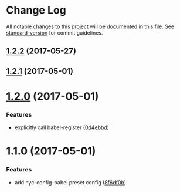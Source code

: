 # Change Log

All notable changes to this project will be documented in this file.
See [standard-version](https://github.com/conventional-changelog/standard-version) for commit guidelines.

<a name="1.2.2"></a>
## [1.2.2](https://github.com/istanbuljs/istanbuljs/compare/@istanbuljs/nyc-config-babel@1.2.1...@istanbuljs/nyc-config-babel@1.2.2) (2017-05-27)




<a name="1.2.1"></a>
## [1.2.1](https://github.com/istanbuljs/istanbuljs/compare/@istanbuljs/nyc-config-babel@1.2.0...@istanbuljs/nyc-config-babel@1.2.1) (2017-05-01)




<a name="1.2.0"></a>
# [1.2.0](https://github.com/istanbuljs/istanbuljs/compare/@istanbuljs/nyc-config-babel@1.1.0...@istanbuljs/nyc-config-babel@1.2.0) (2017-05-01)


### Features

* explicitly call babel-register ([0d4ebbd](https://github.com/istanbuljs/istanbuljs/commit/0d4ebbd))




<a name="1.1.0"></a>
# 1.1.0 (2017-05-01)


### Features

* add nyc-config-babel preset config ([8f6df0b](https://github.com/istanbuljs/istanbuljs/commit/8f6df0b))
